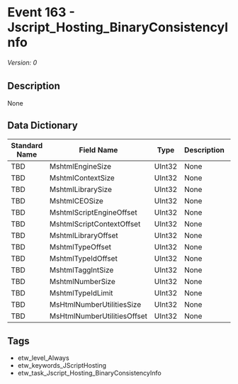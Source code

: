 # Event 163 - Jscript_Hosting_BinaryConsistencyInfo
###### Version: 0

## Description
None

## Data Dictionary
|Standard Name|Field Name|Type|Description|Sample Value|
|---|---|---|---|---|
|TBD|MshtmlEngineSize|UInt32|None|`None`|
|TBD|MshtmlContextSize|UInt32|None|`None`|
|TBD|MshtmlLibrarySize|UInt32|None|`None`|
|TBD|MshtmlCEOSize|UInt32|None|`None`|
|TBD|MshtmlScriptEngineOffset|UInt32|None|`None`|
|TBD|MshtmlScriptContextOffset|UInt32|None|`None`|
|TBD|MshtmlLibraryOffset|UInt32|None|`None`|
|TBD|MshtmlTypeOffset|UInt32|None|`None`|
|TBD|MshtmlTypeIdOffset|UInt32|None|`None`|
|TBD|MshtmlTaggIntSize|UInt32|None|`None`|
|TBD|MshtmlNumberSize|UInt32|None|`None`|
|TBD|MshtmlTypeIdLimit|UInt32|None|`None`|
|TBD|MsHtmlNumberUtilitiesSize|UInt32|None|`None`|
|TBD|MsHtmlNumberUtilitiesOffset|UInt32|None|`None`|

## Tags
* etw_level_Always
* etw_keywords_JScriptHosting
* etw_task_Jscript_Hosting_BinaryConsistencyInfo